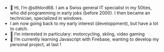 - 👋 Hi, I’m @sithlord68. I am a Swiss general IT specialist in my 50ties, who did programming in early jobs (before 2000). I then became an technician, specialized in windows.
- I am now going back to my early interest (developpment), but have a lot to catch.
- 👀 I’m interested in particulary: motorcycling, skiing, video gaming
- 🌱 I’m currently learning Javascript with Firebase, wanting to develop my personal project, at last ! 

